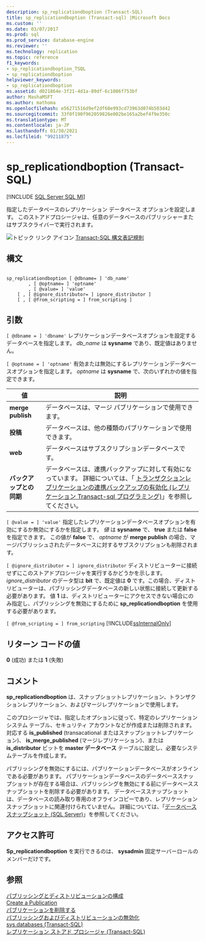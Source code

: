 ```yaml
---
description: sp_replicationdboption (Transact-SQL)
title: sp_replicationdboption (Transact-sql) |Microsoft Docs
ms.custom: ''
ms.date: 03/07/2017
ms.prod: sql
ms.prod_service: database-engine
ms.reviewer: ''
ms.technology: replication
ms.topic: reference
f1_keywords:
- sp_replicationdboption_TSQL
- sp_replicationdboption
helpviewer_keywords:
- sp_replicationdboption
ms.assetid: d021864e-3f21-4d1a-89df-6c1086f753bf
author: MashaMSFT
ms.author: mathoma
ms.openlocfilehash: e56271516d9ef2df60e993cd73963d074b503d42
ms.sourcegitcommit: 33f0f190f962059826e002be165a2bef4f9e350c
ms.translationtype: MT
ms.contentlocale: ja-JP
ms.lasthandoff: 01/30/2021
ms.locfileid: "99211875"
---
```

# <a name="sp_replicationdboption-transact-sql"></a>sp_replicationdboption (Transact-SQL)
[!INCLUDE [SQL Server SQL MI](../../includes/applies-to-version/sql-asdbmi.md)]

  指定したデータベースのレプリケーション データベース オプションを設定します。 このストアドプロシージャは、任意のデータベースのパブリッシャーまたはサブスクライバーで実行されます。  
  
 ![トピック リンク アイコン](../../database-engine/configure-windows/media/topic-link.gif "トピック リンク アイコン") [Transact-SQL 構文表記規則](../../t-sql/language-elements/transact-sql-syntax-conventions-transact-sql.md)  
  
## <a name="syntax"></a>構文  
  
```  
  
sp_replicationdboption [ @dbname= ] 'db_name'   
        , [ @optname= ] 'optname'   
        , [ @value= ] 'value'   
    [ , [ @ignore_distributor= ] ignore_distributor ]  
    [ , [ @from_scripting = ] from_scripting ]  
```  
  
## <a name="arguments"></a>引数  
`[ @dbname = ] 'dbname'` レプリケーションデータベースオプションを設定するデータベースを指定します。 *db_name* は **sysname** であり、既定値はありません。  
  
`[ @optname = ] 'optname'` 有効または無効にするレプリケーションデータベースオプションを指定します。 *optname* は **sysname** で、次のいずれかの値を指定できます。  
  
|値|説明|  
|-----------|-----------------|  
|**merge publish**|データベースは、マージ パブリケーションで使用できます。|  
|**投稿**|データベースは、他の種類のパブリケーションで使用できます。|  
|**web**|データベースはサブスクリプションデータベースです。|  
|**バックアップとの同期**|データベースは、連携バックアップに対して有効になっています。 詳細については、「 [トランザクションレプリケーションの連携バックアップの有効化 &#40;レプリケーション Transact-sql プログラミング&#41;](../../relational-databases/replication/administration/enable-coordinated-backups-for-transactional-replication.md)」を参照してください。|  
  
`[ @value = ] 'value'` 指定したレプリケーションデータベースオプションを有効にするか無効にするかを指定します。 *値* は **sysname** で、 **true** または **false** を指定できます。 この値が **false** で、 *optname* が **merge publish** の場合、マージパブリッシュされたデータベースに対するサブスクリプションも削除されます。  
  
`[ @ignore_distributor = ] ignore_distributor` ディストリビューターに接続せずにこのストアドプロシージャを実行するかどうかを示します。 *ignore_distributor* のデータ型は **bit** で、既定値は **0** です。この場合、ディストリビューターは、パブリッシングデータベースの新しい状態に接続して更新する必要があります。 値 **1** は、ディストリビューターにアクセスできない場合にのみ指定し、パブリッシングを無効にするために **sp_replicationdboption** を使用する必要があります。  
  
`[ @from_scripting = ] from_scripting` [!INCLUDE[ssInternalOnly](../../includes/ssinternalonly-md.md)]  
  
## <a name="return-code-values"></a>リターン コードの値  
 **0** (成功) または **1** (失敗)  
  
## <a name="remarks"></a>コメント  
 **sp_replicationdboption** は、スナップショットレプリケーション、トランザクションレプリケーション、およびマージレプリケーションで使用します。  
  
 このプロシージャでは、指定したオプションに従って、特定のレプリケーション システム テーブル、セキュリティ アカウントなどが作成または削除されます。 対応する **is_published** (transacational またはスナップショットレプリケーション)、 **is_merge_published** (マージレプリケーション)、または **is_distributor** ビットを **master データベース** テーブルに設定し、必要なシステムテーブルを作成します。  
  
 パブリッシングを無効にするには、パブリケーションデータベースがオンラインである必要があります。 パブリケーションデータベースのデータベーススナップショットが存在する場合は、パブリッシングを無効にする前にデータベーススナップショットを削除する必要があります。 データベーススナップショットは、データベースの読み取り専用のオフラインコピーであり、レプリケーションスナップショットに関連付けられていません。 詳細については、「[データベース スナップショット &#40;SQL Server&#41;](../../relational-databases/databases/database-snapshots-sql-server.md)」を参照してください。  
  
## <a name="permissions"></a>アクセス許可  
 **Sp_replicationdboption** を実行できるのは、 **sysadmin** 固定サーバーロールのメンバーだけです。  
  
## <a name="see-also"></a>参照  
 [パブリッシングとディストリビューションの構成](../../relational-databases/replication/configure-publishing-and-distribution.md)   
 [Create a Publication](../../relational-databases/replication/publish/create-a-publication.md)   
 [パブリケーションを削除する](../../relational-databases/replication/publish/delete-a-publication.md)   
 [パブリッシングおよびディストリビューションの無効化](../../relational-databases/replication/disable-publishing-and-distribution.md)   
 [sys.databases &#40;Transact-SQL&#41;](../../relational-databases/system-catalog-views/sys-databases-transact-sql.md)   
 [レプリケーション ストアド プロシージャ &#40;Transact-SQL&#41;](../../relational-databases/system-stored-procedures/replication-stored-procedures-transact-sql.md)  
  
  
